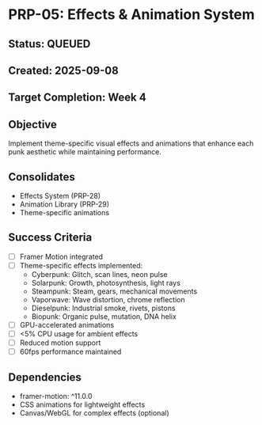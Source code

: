 # PRP-05: Effects & Animation System

## Status: QUEUED
## Created: 2025-09-08
## Target Completion: Week 4

## Objective
Implement theme-specific visual effects and animations that enhance each punk aesthetic while maintaining performance.

## Consolidates
- Effects System (PRP-28)
- Animation Library (PRP-29)
- Theme-specific animations

## Success Criteria
- [ ] Framer Motion integrated
- [ ] Theme-specific effects implemented:
  - Cyberpunk: Glitch, scan lines, neon pulse
  - Solarpunk: Growth, photosynthesis, light rays
  - Steampunk: Steam, gears, mechanical movements
  - Vaporwave: Wave distortion, chrome reflection
  - Dieselpunk: Industrial smoke, rivets, pistons
  - Biopunk: Organic pulse, mutation, DNA helix
- [ ] GPU-accelerated animations
- [ ] <5% CPU usage for ambient effects
- [ ] Reduced motion support
- [ ] 60fps performance maintained

## Dependencies
- framer-motion: ^11.0.0
- CSS animations for lightweight effects
- Canvas/WebGL for complex effects (optional)